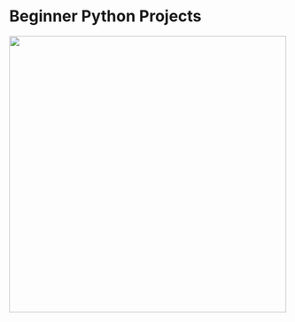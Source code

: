 # Beginner Python Projects

<img src = "https://t3.ftcdn.net/jpg/09/16/34/36/360_F_916343619_IMxV1UkQjXDLsBUMT8xpsLuTjLLuSUGm.jpg" width="500" height="auto">
